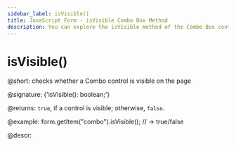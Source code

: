 ```yaml
---
sidebar_label: isVisible()
title: JavaScript Form - isVisible Combo Box Method 
description: You can explore the isVisible method of the Combo Box control of Form in the documentation of the DHTMLX JavaScript UI library. Browse developer guides and API reference, try out code examples and live demos, and download a free 30-day evaluation version of DHTMLX Suite 7.
---
```


# isVisible()

@short: checks whether a Combo control is visible on the page

@signature: {'isVisible(): boolean;'}

@returns:
`true`, if a control is visible; otherwise, `false`.

@example:
form.getItem("combo").isVisible(); 
// -> true/false

@descr:
